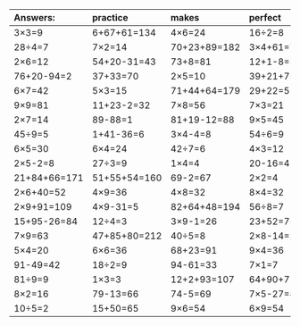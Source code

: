 | Answers: | practice | makes | perfect | ! |
| :--- | :--- | :--- | :--- | :--- |
| 3×3=9 | 6+67+61=134 | 4×6=24 | 16÷2=8 | 8×3=24 | 
| 28÷4=7 | 7×2=14 | 70+23+89=182 | 3×4+61=73 | 9+23=32 | 
| 2×6=12 | 54+20-31=43 | 73+8=81 | 12+1-8=5 | 19+61=80 | 
| 76+20-94=2 | 37+33=70 | 2×5=10 | 39+21+75=135 | 30+87+16=133 | 
| 6×7=42 | 5×3=15 | 71+44+64=179 | 29+22=51 | 98-85=13 | 
| 9×9=81 | 11+23-2=32 | 7×8=56 | 7×3=21 | 10+4=14 | 
| 2×7=14 | 89-88=1 | 81+19-12=88 | 9×5=45 | 3×6+84=102 | 
| 45÷9=5 | 1+41-36=6 | 3×4-4=8 | 54÷6=9 | 9×8=72 | 
| 6×5=30 | 6×4=24 | 42÷7=6 | 4×3=12 | 8÷2=4 | 
| 2×5-2=8 | 27÷3=9 | 1×4=4 | 20-16=4 | 4×5+10=30 | 
| 21+84+66=171 | 51+55+54=160 | 69-2=67 | 2×2=4 | 36÷6=6 | 
| 2×6+40=52 | 4×9=36 | 4×8=32 | 8×4=32 | 53-5=48 | 
| 2×9+91=109 | 4×9-31=5 | 82+64+48=194 | 56÷8=7 | 3×6+77=95 | 
| 15+95-26=84 | 12÷4=3 | 3×9-1=26 | 23+52=75 | 3×6=18 | 
| 7×9=63 | 47+85+80=212 | 40÷5=8 | 2×8-14=2 | 9+92-84=17 | 
| 5×4=20 | 6×6=36 | 68+23=91 | 9×4=36 | 53-49=4 | 
| 91-49=42 | 18÷2=9 | 94-61=33 | 7×1=7 | 80-5=75 | 
| 81÷9=9 | 1×3=3 | 12+2+93=107 | 64+90+71=225 | 86+77+39=202 | 
| 8×2=16 | 79-13=66 | 74-5=69 | 7×5-27=8 | 3×3-4=5 | 
| 10÷5=2 | 15+50=65 | 9×6=54 | 6×9=54 | 2×3=6 | 
